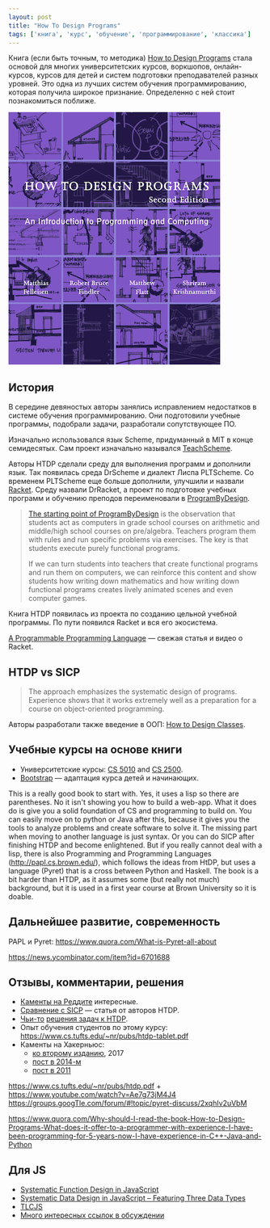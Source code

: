 ```yaml
---
layout: post
title: "How To Design Programs"
tags: ['книга', 'курс', 'обучение', 'программирование', 'классика']
---
```


Книга (если быть точным, то методика) [How to Design Programs](http://htdp.org) стала основой для многих университетских курсов, воркшопов, онлайн-курсов, курсов для детей и систем подготовки преподавателей разных уровней. Это одна из лучших систем обучения программированию, которая получила широкое признание. Определенно с ней стоит познакомиться поближе.

<!--more-->

[![](/images/htdp-2e-cover.gif)](http://www.htdp.org)

## История
В середине девяностых авторы занялись исправлением недостатков в системе обучения программированию. Они подготовили учебные программы, подобрали задачи, разработали сопутствующее ПО.

Изначально использовался язык Scheme, придуманный в MIT в конце семидесятых. Сам проект изначально назывался [TeachScheme](https://teach-scheme.org).

Авторы HTDP сделали среду для выполнения программ и дополнили язык. Так появилась среда DrScheme и диалект Лиспа PLTScheme. Со временем PLTScheme еще больше дополнили, улучшили и назвали [Racket](http://racket-lang.org). Среду назвали DrRacket, а проект по подготовке учебных программ и обучению преподов переименовали в [ProgramByDesign](http://www.programbydesign.org/overview).

<blockquote class="blockquote">
<p><a href="https://en.wikipedia.org/wiki/ProgramByDesign#Functional_Programming.2C_Computing_and_Algebra">The starting point of ProgramByDesign</a> is the observation that students act as computers in grade school courses on arithmetic and middle/high school courses on pre/algebra. Teachers program them with rules and run specific problems via exercises. The key is that students execute purely functional programs.</p>

<p>If we can turn students into teachers that create functional programs and run them on computers, we can reinforce this content and show students how writing down mathematics and how writing down functional programs creates lively animated scenes and even computer games.</p>
</blockquote>

Книга HTDP появилась из проекта по созданию цельной учебной программы. По пути появился Racket и вся его экосистема.

[A Programmable Programming Language](https://cacm.acm.org/magazines/2018/3/225475-a-programmable-programming-language/fulltext) — свежая статья и видео о Racket.

## HTDP vs SICP

<blockquote class="blockquote">
    <p>The approach emphasizes the systematic design of programs. Experience shows
that it works extremely well as a preparation for a course on object-oriented programming.</p>
</blockquote>

Авторы разработали также введение в ООП: [How to Design Classes](http://www.ccs.neu.edu/home/matthias/htdc.html).

## Учебные курсы на основе книги
- Университетские курсы: [CS 5010](https://course.ccs.neu.edu/cs5010/) and [CS 2500](https://course.ccs.neu.edu/cs2500/).
- [Bootstrap](http://www.bootstrapworld.org/) — адаптация курса детей и начинающих.

This is a really good book to start with. Yes, it uses a lisp so there are parentheses. No it isn't showing you how to build a web-app. What it does do is give you a solid foundation of CS and programming to build on. You can easily move on to python or Java after this, because it gives you the tools to analyze problems and create software to solve it. The missing part when moving to another language is just syntax. Or you can do SICP after finishing HTDP and become enlightened.
But if you really cannot deal with a lisp, there is also Programming and Programming Languages (http://papl.cs.brown.edu/), which follows the ideas from HtDP, but uses a language (Pyret) that is a cross between Python and Haskell. The book is a bit harder than HTDP, as it assumes some (but really not much) background, but it is used in a first year course at Brown University so it is doable.

## Дальнейшее развитие, современность
PAPL и Pyret: https://www.quora.com/What-is-Pyret-all-about

https://news.ycombinator.com/item?id=6701688

## Отзывы, комментарии, решения
- [Каменты на Реддите](https://www.reddit.com/r/programming/comments/82lucc/how_to_design_programs_2nd_edition/) интересные.
- [Сравнение с SICP](https://cs.brown.edu/~sk/Publications/Papers/Published/fffk-htdp-vs-sicp-journal/paper.pdf) — статья от авторов HTDP.
- [Чьи-то](https://www.reddit.com/r/programming/comments/82lucc/how_to_design_programs_2nd_edition/dvg9ph4) [решения задач к HTDP](https://github.com/bgusach/exercises-htdp2e).
- Опыт обучения студентов по этому курсу: https://www.cs.tufts.edu/~nr/pubs/htdp-tablet.pdf
- Каменты на Хакерньюс:
    - [ко второму изданию](https://news.ycombinator.com/item?id=14932552), 2017
    - [пост в 2014-м](https://news.ycombinator.com/item?id=2958108)
    - [пост в 2011](https://news.ycombinator.com/item?id=2958108)

https://www.cs.tufts.edu/~nr/pubs/htdp.pdf + https://www.youtube.com/watch?v=Ae7g73jM4J4
https://groups.googTle.com/forum/#!topic/pyret-discuss/2xqhIv2uVbM

https://www.quora.com/Why-should-I-read-the-book-How-to-Design-Programs-What-does-it-offer-to-a-programmer-with-experience-I-have-been-programming-for-5-years-now-I-have-experience-in-C++-Java-and-Python

## Для JS
- [Systematic Function Design in JavaScript](https://developer.ibm.com/node/2016/11/15/systematic-function-design-in-javascript/)
- [Systematic Data Design in JavaScript – Featuring Three Data Types](https://developer.ibm.com/node/2017/04/18/systematic-data-design-in-javascript/)
- [TLCJS](http://tlcjs.org)
- [Много интересных ссылок в обсуждении](https://github.com/dwyl/start-here/issues/104)